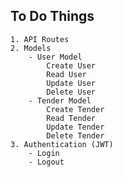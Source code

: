 ## To Do Things

    1. API Routes
    2. Models
        - User Model
            Create User
            Read User
            Update User
            Delete User
        - Tender Model
            Create Tender
            Read Tender
            Update Tender
            Delete Tender
    3. Authentication (JWT)
        - Login
        - Logout

